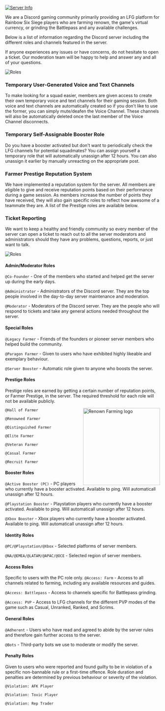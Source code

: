 [![Server Info](https://raw.githubusercontent.com/WolfHQ/renownfarming/gh-pages/images/homeinfo.png)](https://wolfhq.github.io/renownfarming/server)

We are a Discord gaming community primarily providing an LFG platform for Rainbow Six Siege players who are farming renown, the game's virtual currency, or grinding the Battlepass and any available challenges.

Below is a list of information regarding the Discord server including the different roles and channels featured in the server.

If anyone experiences any issues or have concerns, do not hesitate to open a ticket. Our moderation team will be happy to help and answer any and all of your questions.

![Roles](https://raw.githubusercontent.com/WolfHQ/renownfarming/gh-pages/images/infofeatures.png)

### Temporary User-Generated Voice and Text Channels
To make looking for a squad easier, members are given access to create their own temporary voice and text channels for their gaming session. Both voice and text channels are automatically created so if you don't like to use the former, you can simply mute/deafen the Voice Channel. These channels will also be automatically deleted once the last member of the Voice Channel disconnects.

### Temporary Self-Assignable Booster Role
Do you have a booster activated but don't want to periodically check the LFG channels for potential squadmates? You can assign yourself a temporary role that will automatically unassign after 12 hours. You can also unassign it earlier by manually unreacting on the appropriate post.

### Farmer Prestige Reputation System
We have implemented a reputation system for the server. All members are eligible to give and receive reputation points based on their performance during a game session. As members increase the number of points they have received, they will also gain specific roles to reflect how awesome of a teammate they are. A list of the Prestige roles are available below.

### Ticket Reporting
We want to keep a healthy and friendly community so every member of the server can open a ticket to reach out to all the server moderators and administrators should they have any problems, questions, reports, or just want to talk.

![Roles](https://raw.githubusercontent.com/WolfHQ/renownfarming/gh-pages/images/inforoles.png)

#### Admin/Moderator Roles
`@Co-Founder` - One of the members who started and helped get the server up during the early days.

`@Administrator` - Administrators of the Discord server. They are the top people involved in the day-to-day server maintenance and moderation.

`@Moderator` - Moderators of the Discord server. They are the people who will respond to tickets and take any general actions needed throughout the server.


#### Special Roles
`@Legacy Farmer` - Friends of the founders or pioneer server members who helped build the community.

`@Paragon Farmer` - Given to users who have exhibited highly likeable and exemplary behaviour.

`@Server Booster` - Automatic role given to anyone who boosts the server.


#### Prestige Roles
Prestige roles are earned by getting a certain number of reputation points, or Farmer Prestige, in the server. The required threshold for each role will not be available publicly.

<img src="https://raw.githubusercontent.com/WolfHQ/renownfarming/gh-pages/images/Prestige.png"
 alt="Renown Farming logo" title="RenownFarm" align="right" width="250" height="250" />

`@Hall of Farmer`

`@Renowned Farmer`

`@Distinguished Farmer`

`@Elite Farmer`

`@Veteran Farmer`

`@Casual Farmer`

`@Recruit Farmer`

#### Booster Roles
`@Active Booster (PC)` - PC players who currently have a booster activated. Available to ping. Will automaticall unassign after 12 hours.

`@Playstation Booster` - Playstation players who currently have a booster activated. Available to ping. Will automaticall unassign after 12 hours.

`@Xbox Booster` - Xbox players who currently have a booster activated. Available to ping. Will automaticall unassign after 12 hours.

#### Identity Roles
`@PC/@Playstation/@Xbox` - Selected platforms of server members.

`@NA/@EMEA/@LATAM/@APAC/@OCE` - Selected region of server members.

#### Access Roles
Specific to users with the PC role only.
`@Access: Farm` - Access to all channels related to farming, including any available resources and guides.

`@Access: Battlepass` - Access to channels specific for Battlepass grinding.

`@Access: PVP` - Access to LFG channels for the different PVP modes of the game such as Casual, Unranked, Ranked, and Scrims.

#### General Roles
`@Adherent` - Users who have read and agreed to abide by the server rules and therefore gain further access to the server.

`@Bots` - Third-party bots we use to moderate or modify the server.

#### Penalty Roles
Given to users who were reported and found guilty to be in violation of a specific non-bannable rule or a first-time offence. Role duration and penalties are determined by previous behaviour or severity of the violation.

`@Violation: AFK Player`

`@Violation: Toxic Player`

`@Violation: Rep Trader`
